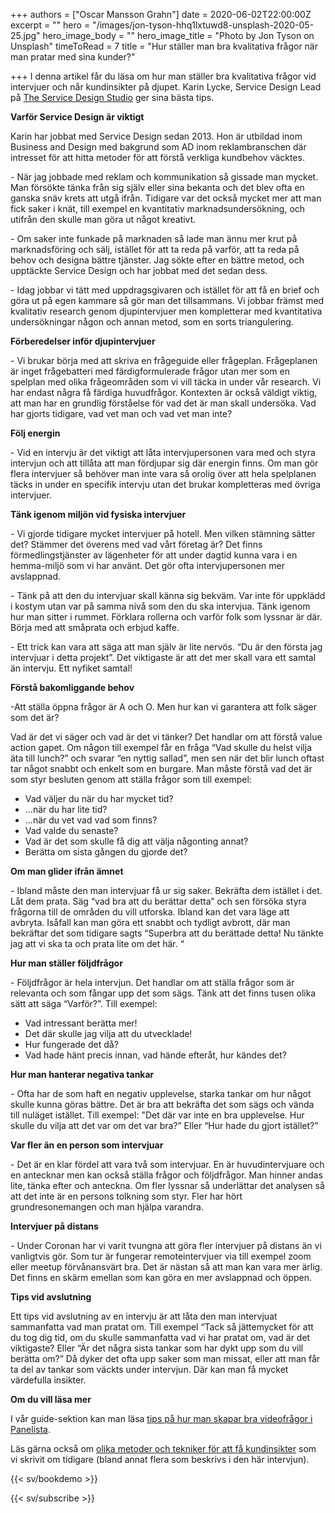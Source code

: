 +++
authors = ["Oscar Mansson Grahn"]
date = 2020-06-02T22:00:00Z
excerpt = ""
hero = "/images/jon-tyson-hhq1lxtuwd8-unsplash-2020-05-25.jpg"
hero_image_body = ""
hero_image_title = "Photo by Jon Tyson on Unsplash"
timeToRead = 7
title = "Hur ställer man bra kvalitativa frågor när man pratar med sina kunder?"

+++
I denna artikel får du läsa om hur man ställer bra kvalitativa frågor vid intervjuer och når kundinsikter på djupet. Karin Lycke, Service Design Lead på [The Service Design Studio]() ger sina bästa tips.

**Varför Service Design är viktigt**

Karin har jobbat med Service Design sedan 2013. Hon är utbildad inom Business and Design med bakgrund som AD inom reklambranschen där intresset för att hitta metoder för att förstå verkliga kundbehov väcktes.

\- När jag jobbade med reklam och kommunikation så gissade man mycket. Man försökte tänka från sig själv eller sina bekanta och det blev ofta en ganska snäv krets att utgå ifrån. Tidigare var det också mycket mer att man fick saker i knät, till exempel en kvantitativ marknadsundersökning, och utifrån den skulle man göra ut något kreativt.

\- Om saker inte funkade på marknaden så lade man ännu mer krut på marknadsföring och sälj, istället för att ta reda på varför, att ta reda på behov och designa bättre tjänster. Jag sökte efter en bättre metod, och upptäckte Service Design och har jobbat med det sedan dess.

\- Idag jobbar vi tätt med uppdragsgivaren och istället för att få en brief och göra ut på egen kammare så gör man det tillsammans. Vi jobbar främst med kvalitativ research genom djupintervjuer men kompletterar med kvantitativa undersökningar någon och annan metod, som en sorts triangulering.

**Förberedelser inför djupintervjuer**

\- Vi brukar börja med att skriva en frågeguide eller frågeplan. Frågeplanen är inget frågebatteri med färdigformulerade frågor utan mer som en spelplan med olika frågeområden som vi vill täcka in under vår research. Vi har endast några få färdiga huvudfrågor. Kontexten är också väldigt viktig, att man har en grundlig förståelse för vad det är man skall undersöka. Vad har gjorts tidigare, vad vet man och vad vet man inte?

**Följ energin**

\- Vid en intervju är det viktigt att låta intervjupersonen vara med och styra intervjun och att tillåta att man fördjupar sig där energin finns. Om man gör flera intervjuer så behöver man inte vara så orolig över att hela spelplanen täcks in under en specifik intervju utan det brukar kompletteras med övriga intervjuer.

**Tänk igenom miljön vid fysiska intervjuer**

\- Vi gjorde tidigare mycket intervjuer på hotell. Men vilken stämning sätter det? Stämmer det överens med vad vårt företag är? Det finns förmedlingstjänster av lägenheter för att under dagtid kunna vara i en hemma-miljö som vi har använt. Det gör ofta intervjupersonen mer avslappnad.

\- Tänk på att den du intervjuar skall känna sig bekväm. Var inte för uppklädd i kostym utan var på samma nivå som den du ska intervjua. Tänk igenom hur man sitter i rummet. Förklara rollerna och varför folk som lyssnar är där. Börja med att småprata och erbjud kaffe.

\- Ett trick kan vara att säga att man själv är lite nervös. “Du är den första jag intervjuar i detta projekt”. Det viktigaste är att det mer skall vara ett samtal än intervju. Ett nyfiket samtal!

**Förstå bakomliggande behov**

\-Att ställa öppna frågor är A och O. Men hur kan vi garantera att folk säger som det är?

Vad är det vi säger och vad är det vi tänker? Det handlar om att förstå value action gapet. Om någon till exempel får en fråga “Vad skulle du helst vilja äta till lunch?” och svarar “en nyttig sallad”, men sen när det blir lunch oftast tar något snabbt och enkelt som en burgare. Man måste förstå vad det är som styr besluten genom att ställa frågor som till exempel:

* Vad väljer du när du har mycket tid?
* ...när du har lite tid?
* ...när du vet vad vad som finns?
* Vad valde du senaste?
* Vad är det som skulle få dig att välja någonting annat?
* Berätta om sista gången du gjorde det?

**Om man glider ifrån ämnet**

\- Ibland måste den man intervjuar få ur sig saker. Bekräfta dem istället i det. Låt dem prata. Säg “vad bra att du berättar detta” och sen försöka styra frågorna till de områden du vill utforska. Ibland kan det vara läge att avbryta. Isåfall kan man göra ett snabbt och tydligt avbrott, där man bekräftar det som tidigare sagts “Superbra att du berättade detta! Nu tänkte jag att vi ska ta och prata lite om det här. “

**Hur man ställer följdfrågor**

\- Följdfrågor är hela intervjun. Det handlar om att ställa frågor som är relevanta och som fångar upp det som sägs. Tänk att det finns tusen olika sätt att säga “Varför?”. Till exempel:

* Vad intressant berätta mer!
* Det där skulle jag vilja att du utvecklade!
* Hur fungerade det då?
* Vad hade hänt precis innan, vad hände efteråt, hur kändes det?

**Hur man hanterar negativa tankar**

\- Ofta har de som haft en negativ upplevelse, starka tankar om hur något skulle kunna göras bättre. Det är bra att bekräfta det som sägs och vända till nuläget istället. Till exempel: "Det där var inte en bra upplevelse. Hur skulle du vilja att det var om det var bra?” Eller “Hur hade du gjort istället?”

**Var fler än en person som intervjuar**

\- Det är en klar fördel att vara två som intervjuar. En är huvudintervjuare och en antecknar men kan också ställa frågor och följdfrågor. Man hinner andas lite, tänka efter och anteckna. Om fler lyssnar så underlättar det analysen så att det inte är en persons tolkning som styr. Fler har hört grundresonemangen och man hjälpa varandra.

**Intervjuer på distans**

\- Under Coronan har vi varit tvungna att göra fler intervjuer på distans än vi vanligtvis gör. Som tur är fungerar remoteintervjuer via till exempel zoom eller meetup förvånansvärt bra. Det är nästan så att man kan vara mer ärlig. Det finns en skärm emellan som kan göra en mer avslappnad och öppen.

**Tips vid avslutning**

Ett tips vid avslutning av en intervju är att låta den man intervjuat sammanfatta vad man pratat om. Till exempel “Tack så jättemycket för att du tog dig tid, om du skulle sammanfatta vad vi har pratat om, vad är det viktigaste? Eller “Är det några sista tankar som har dykt upp som du vill berätta om?” Då dyker det ofta upp saker som man missat, eller att man får ta del av tankar som väckts under intervjun. Där kan man få mycket värdefulla insikter.

**Om du vill läsa mer**

I vår guide-sektion kan man läsa [tips på hur man skapar bra videofrågor i Panelista](https://panelista.com/guide/how-to-create-your-first-video-question "Hur man skapar bra videofrågor").

Läs gärna också om [olika metoder och tekniker för att få kundinsikter](https://articles.panelista.com/sv/verktygslada-for-kundinsikter/ "Verktygslåda för kundinsikter") som vi skrivit om tidigare (bland annat flera som beskrivs i den här intervjun).

{{< sv/bookdemo >}}

{{< sv/subscribe >}}